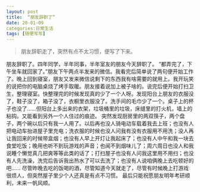 ```yaml
---	
layout:	post	
title: 	“朋友辞职了”
date: 20-01-09
categories:日常生活 	 
tags: [随便写写]
---		
```


> 朋友辞职走了，突然有点不太习惯，便写了下来。

朋友辞职了。四年同学，半年同事，半年室友的朋友今天辞职了。<!--more-->
	 “都弄完了，下午坐车就回家了。”朋友下午两点半发来的微信。我看完后简单说了两句便开始工作了。晚上回到寝室，朋友又发来微信说剩下的东西我有啥需要的就用上。我开玩笑的说把你的电脑桌烧了烤手取暖。朋友接着说加上被子啥的。说完后便开始打扫卫生，整理寝室。快整理完的时候发现真的少了一个人呀。发现阳台上朋友的衣服没了，鞋子没了，箱子没了，衣橱里衣服没了。洗手间的毛巾少了一个。桌子上的杯子也没了......但阳台上多出来的衣架，垃圾桶里的垃圾，床缝里的打火机，墙上的粘钩。又能看到另外一个人住过的痕迹。
	 突然发现厨房里的两双筷子，两个盘子，两个碗以后只有我一人用了。以后再也没人骑电动车载着我去上班；也没有人把电动车抬进屋子里充电；洗衣服的时候也没人问我有没有衣服用不用洗；没人再让我回来的时候带盒烟；也没有人早上开灯让我起床了；也没有人中午和我一块去食堂吃饭；晚用也听不到玩游戏的声音；也闻不到烟味儿了；周六周日也没人和我说睡个懒觉真几把爽等等此类的话了；打扫屋子也没有人问我这里用不用扫；也没有人先洗澡，洗完后告诉我出热水了可以去洗了；也没有人说咱俩晚上去吃顿好的吧......
	 尽管昨晚去吃的饭喝的酒，尽管知道今天就走了，尽管有时候晚上打游戏很烦人，但突然屋子里少个人还真是有点不习惯。
	 最后只能祝愿朋友明年考研顺利，未来一帆风顺。
